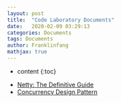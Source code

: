 ```yaml
---
layout: post
title:  "Code Laboratory Documents"
date:   2020-02-09 03:29:13
categories: Documents
tags: Documents
author: Franklinfang
mathjax: true
---
```

* content
{:toc}



- [Netty: The Definitive Guide](/Documents/Netty-The-Definitive-Guide)
- [Concurrency Design Pattern](/Documents/Netty-The-Definitive-Guide/Concurrency-Design-Pattern)